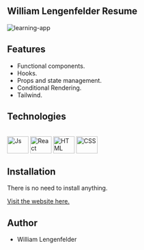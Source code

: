 ## William Lengenfelder Resume
![learning-app](https://user-images.githubusercontent.com/73253144/194752782-46c46649-e5a6-488e-b293-346ff935c323.png)

## Features
- Functional components.
- Hooks.
- Props and state management.
- Conditional Rendering.
- Tailwind.

## Technologies

<div style="display: inline_block"><br>
  <img align="center" alt="Js" height="40" width="50" src="https://cdn.jsdelivr.net/gh/devicons/devicon/icons/javascript/javascript-original.svg">
  <img align="center" alt="React" height="40" width="50" src="https://cdn.jsdelivr.net/gh/devicons/devicon/icons/react/react-original-wordmark.svg">
  <img align="center" alt="HTML" height="40" width="50" src="https://cdn.jsdelivr.net/gh/devicons/devicon/icons/html5/html5-original-wordmark.svg">
  <img align="center" alt="CSS" height="40" width="50" src="https://cdn.jsdelivr.net/gh/devicons/devicon/icons/tailwindcss/tailwindcss-original-wordmark.svg">
</div>

## Installation

There is no need to install anything.

[Visit the website here.](https://willfelder.github.io/willfelder-resume/)

## Author

- William Lengenfelder

